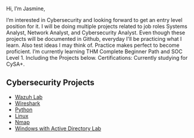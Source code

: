 Hi, I’m Jasmine,


I’m interested in Cybersecurity and looking forward to get an entry level position for it. I will be doing multiple projects related to job roles Systems Analyst, Network Analyst, and Cybersecurity Analyst. Even though these projects will be documented in Github, everyday I'll be practicing what I learn. Also test ideas I may think of. Practice makes perfect to become proficient. I’m currently learning THM Complete Beginner Path and SOC Level 1. Including the Projects below. Certifications: Currently studying for CySA+.

Cybersecurity Projects
----------------------
* [Wazuh Lab](https://github.com/JasmineH18/Practicing-Wazuh/tree/main)
* [Wireshark](https://github.com/JasmineH18/Practicing-Wireshark.git)
* [Python](https://github.com/JasmineH18/Practicing-Python)
* [Linux](https://github.com/JasmineH18/Linux/tree/main)
* [Nmap](https://github.com/JasmineH18/Nmap/tree/main)
* [Windows with Active Directory Lab](https://github.com/JasmineH18/Windows)



<!---
JasmineH18/JasmineH18 is a ✨ special ✨ repository because its `README.md` (this file) appears on your GitHub profile.
You can click the Preview link to take a look at your changes.
--->

